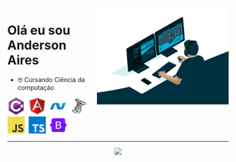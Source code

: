 <img src="code.gif" width="300px" align="right"/>

#  Olá eu sou Anderson Aires

- 🤓 Cursando Ciência da computação

<div>
  <img src="https://github.com/devicons/devicon/blob/master/icons/csharp/csharp-original.svg" title="c#" width="40" height="40">&nbsp;
  <img src="https://github.com/devicons/devicon/blob/master/icons/angularjs/angularjs-original.svg" title="Angular" width="40" height="40">&nbsp;
  <img src="https://github.com/devicons/devicon/blob/master/icons/dot-net/dot-net-original.svg" title="dotnet" width="40" height="40">&nbsp;
  <img src="https://github.com/devicons/devicon/blob/master/icons/microsoftsqlserver/microsoftsqlserver-plain.svg" title="MsSqlServer" width="40" height="40">&nbsp;
  <img src="https://github.com/devicons/devicon/blob/master/icons/javascript/javascript-original.svg" title="javascript" width="40" height="40">&nbsp;
  <img src="https://github.com/devicons/devicon/blob/master/icons/typescript/typescript-original.svg" title="typescript" width="40" height="40">&nbsp;
  <img src="https://github.com/devicons/devicon/blob/master/icons/bootstrap/bootstrap-original.svg" title="bootstrap" width="40" height="40">&nbsp;

</div>

---

<div align="center">
  <a href="https://github.com/andersonaires-cc">
  <img height="180em" src="https://github-readme-stats-sigma-five.vercel.app/api/top-langs/?username=andersonaires-cc&layout=compact&langs_count=7&theme=dracula"/>
</div>
 

